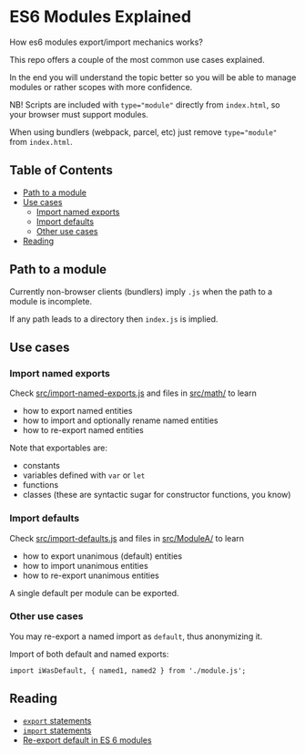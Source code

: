 # ES6 Modules Explained

How es6 modules export/import mechanics works?

This repo offers a couple of the most common use cases
explained.

In the end you will understand the topic better
so you will be able to manage modules or rather scopes
with more confidence.

NB! Scripts are included with `type="module"` directly
from `index.html`, so your browser must support modules.

When using bundlers (webpack, parcel, etc) just remove
`type="module"` from `index.html`.

<!-- START doctoc generated TOC please keep comment here to allow auto update -->
<!-- DON'T EDIT THIS SECTION, INSTEAD RE-RUN doctoc TO UPDATE -->
## Table of Contents

- [Path to a module](#path-to-a-module)
- [Use cases](#use-cases)
  - [Import named exports](#import-named-exports)
  - [Import defaults](#import-defaults)
  - [Other use cases](#other-use-cases)
- [Reading](#reading)

<!-- END doctoc generated TOC please keep comment here to allow auto update -->

## Path to a module

Currently non-browser clients (bundlers) imply `.js` when
the path to a module is incomplete.

If any path leads to a directory then `index.js` is implied.

## Use cases

### Import named exports

Check [src/import-named-exports.js](./src/import-named-exports.js) and
files in [src/math/](./src/math/)
to learn
- how to export named entities
- how to import and optionally rename named entities
- how to re-export named entities

Note that exportables are:
- constants
- variables defined with `var` or `let`
- functions
- classes (these are syntactic sugar for constructor functions, you know)

### Import defaults

Check [src/import-defaults.js](./src/import-defaults.js) and
files in [src/ModuleA/](./src/ModuleA/)
to learn
- how to export unanimous (default) entities
- how to import unanimous entities
- how to re-export unanimous entities

A single default per module can be exported.

### Other use cases

You may re-export a named import as `default`, thus anonymizing it.

Import of both default and named exports:

`import iWasDefault, { named1, named2 } from './module.js';`  


## Reading

 - [`export` statements](https://developer.mozilla.org/en-US/docs/Web/JavaScript/Reference/Statements/export)
 - [`import` statements](https://developer.mozilla.org/en-US/docs/Web/JavaScript/Reference/Statements/import)
 - [Re-export default in ES 6 modules](https://stackoverflow.com/questions/39999282/re-export-default-in-es-6-modules)
